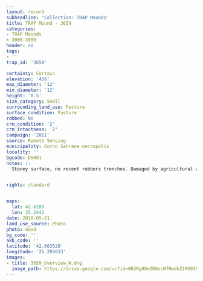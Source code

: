 ```yaml
---
layout: record
subheadline: 'Collection: TRAP Mounds'
title: TRAP Mound - 3659
categories:
- TRAP Mounds
- 3000-3999
header: no
tags:
- ''
trap_id: '3659'

certainty: Certain
elevation: '456'
max_diameter: '12'
min_diameter: '12'
height: '0.5'
size_category: Small
surrounding_land_use: Pasture
surface_condition: Pasture
robbed: No
crm_condition: '2'
crm_intactness: '2'
campaign: '2011'
source: Remote Sensing
municipality: Gorno Sahrane necropolis
locality: ''
bgcode: DS001
notes: |-
  Stoney surface, no recent robbers trenches. Damaged by agricultural activity.


rights: standard


maps:
  lat: 42.6285
  lon: 25.2442
date: 2018-05-21
land_use_source: Photo
photo: Good
bg_code: ''
akb_code: ''
latitude: '42.663528'
longitude: '25.205033'
images:
- title: 3659_Overview_W.dng
  image_path: https://drive.google.com/uc?id=0B3Rg88wZDQscWTNwdkZ1MG9IOFk
---
```

